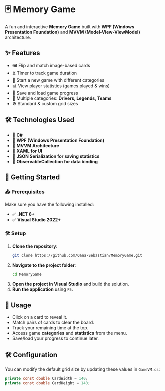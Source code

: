 # 🃏 Memory Game

A fun and interactive **Memory Game** built with **WPF (Windows Presentation Foundation)** and **MVVM (Model-View-ViewModel)** architecture.

## ✨ Features

- 🖼️ Flip and match image-based cards
- ⏳ Timer to track game duration
- 🔄 Start a new game with different categories
- 📊 View player statistics (games played & wins)
- 💾 Save and load game progress
- 🎨 Multiple categories: **Drivers, Legends, Teams**
- ⚙️ Standard & custom grid sizes

## 🛠️ Technologies Used

- 🔹 **C#**
- 🔹 **WPF (Windows Presentation Foundation)**
- 🔹 **MVVM Architecture**
- 🔹 **XAML for UI**
- 🔹 **JSON Serialization for saving statistics**
- 🔹 **ObservableCollection for data binding**

## 🚀 Getting Started

### 📥 Prerequisites

Make sure you have the following installed:

- ✅ **.NET 6+**
- ✅ **Visual Studio 2022+**

### 🛠️ Setup

1. **Clone the repository**:
   ```sh
   git clone https://github.com/Oana-Sebastian/MemoryGame.git
   ```
2. **Navigate to the project folder**:
   ```sh
   cd MemoryGame
   ```
3. **Open the project in Visual Studio** and build the solution.
4. **Run the application** using `F5`.


## 📝 Usage

- Click on a card to reveal it.
- Match pairs of cards to clear the board.
- Track your remaining time at the top.
- Access game **categories** and **statistics** from the menu.
- Save/load your progress to continue later.

## 🛠️ Configuration

You can modify the default grid size by updating these values in `GameVM.cs`:

```csharp
private const double CardWidth = 140; 
private const double CardHeight = 140;
```


